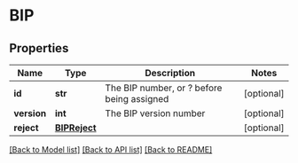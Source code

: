 # BIP

## Properties
Name | Type | Description | Notes
------------ | ------------- | ------------- | -------------
**id** | **str** | The BIP number, or ? before being assigned | [optional] 
**version** | **int** | The BIP version number | [optional] 
**reject** | [**BIPReject**](BIPReject.md) |  | [optional] 

[[Back to Model list]](../README.md#documentation-for-models) [[Back to API list]](../README.md#documentation-for-api-endpoints) [[Back to README]](../README.md)


